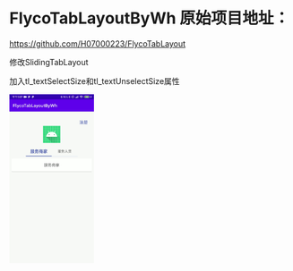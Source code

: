 # FlycoTabLayoutByWh 原始项目地址：

https://github.com/H07000223/FlycoTabLayout

修改SlidingTabLayout

加入tl_textSelectSize和tl_textUnselectSize属性

<img src="FlycoTabLayout-V1.0.gif" width="30%" alt="FlycoTabLayout-V1.0.gif"/> 
